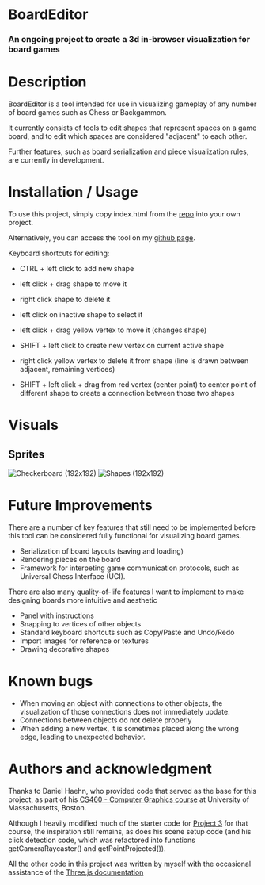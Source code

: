 # BoardEditor

### An ongoing project to create a 3d in-browser visualization for board games

# Description

BoardEditor is a tool intended for use in visualizing gameplay of any number of board games such as Chess or Backgammon.

It currently consists of tools to edit shapes that represent spaces on a game board, and to edit which spaces are considered "adjacent" to each other.

Further features, such as board serialization and piece visualization rules, are currently in development.

# Installation / Usage

To use this project, simply copy index.html from the [repo](https://github.com/rock-pulak/boardEditor) into your own project.

Alternatively, you can access the tool on my [github page](https://rock-pulak.github.io/boardEditor/).

Keyboard shortcuts for editing:
- CTRL + left click to add new shape
- left click + drag shape to move it
- right click shape to delete it

- left click on inactive shape to select it

- left click + drag yellow vertex to move it (changes shape)
- SHIFT + left click to create new vertex on current active shape
- right click yellow vertex to delete it from shape (line is drawn between adjacent, remaining vertices)

- SHIFT + left click + drag from red vertex (center point) to center point of different shape to create a connection between those two shapes

# Visuals
## Sprites
![Checkerboard (192x192)]()
![Shapes (192x192)]()

# Future Improvements
There are a number of key features that still need to be implemented before this tool can be considered fully functional for visualizing board games.
- Serialization of board layouts (saving and loading)
- Rendering pieces on the board
- Framework for interpeting game communication protocols, such as Universal Chess Interface (UCI).

There are also many quality-of-life features I want to implement to make designing boards more intuitive and aesthetic
- Panel with instructions
- Snapping to vertices of other objects
- Standard keyboard shortcuts such as Copy/Paste and Undo/Redo
- Import images for reference or textures
- Drawing decorative shapes

# Known bugs
- When moving an object with connections to other objects, the visualization of those connections does not immediately update.
- Connections between objects do not delete properly
- When adding a new vertex, it is sometimes placed along the wrong edge, leading to unexpected behavior.

# Authors and acknowledgment
Thanks to Daniel Haehn, who provided code that served as the base for this project, as part of his [CS460 - Computer Graphics course](https://cs460.org/) at University of Massachusetts, Boston.

Although I heavily modified much of the starter code for [Project 3](https://github.com/bostongfx/CS460student/03) for that course, the inspiration still remains, as does his scene setup code (and his click detection code, which was refactored into functions getCameraRaycaster() and getPointProjected()).

All the other code in this project was written by myself with the occasional assistance of the [Three.js documentation](https://threejs.org/docs/)